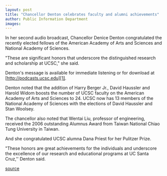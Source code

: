 ```yaml
---
layout: post
title: "Chancellor Denton celebrates faculty and alumni achievements"
author: Public Information Department
images:
---
```


In her second audio broadcast, Chancellor Denice Denton congratulated the recently elected fellows of the American Academy of Arts and Sciences and National Academy of Sciences.

"These are significant honors that underscore the distinguished research and scholarship at UCSC," she said.

Denton's message is available for immediate listening or for download at [http://podcasts.ucsc.edu][1].  
  
Denton noted that the addition of Harry Berger Jr., David Haussler and Harold Widom boosts the number of UCSC faculty on the American Academy of Arts and Sciences to 24. UCSC now has 13 members of the National Academy of Sciences with the elections of David Haussler and Stan Woolsey.

The chancellor also noted that Wentai Liu, professor of engineering, received the 2006 outstanding Alumnus Award from Taiwan National Chiao Tung University in Taiwan.

And she congratulated UCSC alumna Dana Priest for her Pulitzer Prize.

"These honors are great achievements for the individuals and underscore the excellence of our research and educational programs at UC Santa Cruz,'' Denton said.

[1]: http://podcasts.ucsc.edu/

[source](http://www1.ucsc.edu/currents/05-06/05-08/podcast.asp "Permalink to podcast")
